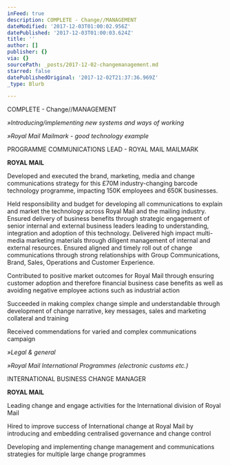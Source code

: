 ```yaml
---
inFeed: true
description: COMPLETE - Change//MANAGEMENT
dateModified: '2017-12-03T01:00:02.956Z'
datePublished: '2017-12-03T01:00:03.624Z'
title: ''
author: []
publisher: {}
via: {}
sourcePath: _posts/2017-12-02-changemanagement.md
starred: false
datePublishedOriginal: '2017-12-02T21:37:36.969Z'
_type: Blurb

---
```

COMPLETE - Change//MANAGEMENT

_»Introducing/implementing new systems and ways of working_

_»Royal Mail Mailmark - good technology example_

PROGRAMME COMMUNICATIONS LEAD - ROYAL MAIL MAILMARK

**ROYAL MAIL**

Developed and executed the brand, marketing, media and change communications strategy for this £70M industry-changing barcode technology programme, impacting 150K employees and 650K businesses.

Held responsibility and budget for developing all communications to explain and market the technology across Royal Mail and the mailing industry. Ensured delivery of business benefits through strategic engagement of senior internal and external business leaders leading to understanding, integration and adoption of this technology. Delivered high impact multi-media marketing materials through diligent management of internal and external resources. Ensured aligned and timely roll out of change communications through strong relationships with Group Communications, Brand, Sales, Operations and Customer Experience.

Contributed to positive market outcomes for Royal Mail through ensuring customer adoption and therefore financial business case benefits as well as avoiding negative employee actions such as industrial action

Succeeded in making complex change simple and understandable through development of change narrative, key messages, sales and marketing collateral and training

Received commendations for varied and complex communications campaign

_»Legal & general_

_»Royal Mail International Programmes (electronic customs etc.)_

INTERNATIONAL BUSINESS CHANGE MANAGER

**ROYAL MAIL**

Leading change and engage activities for the International division of Royal Mail

Hired to improve success of International change at Royal Mail by introducing and embedding centralised governance and change control

Developing and implementing change management and communications strategies for multiple large change programmes
